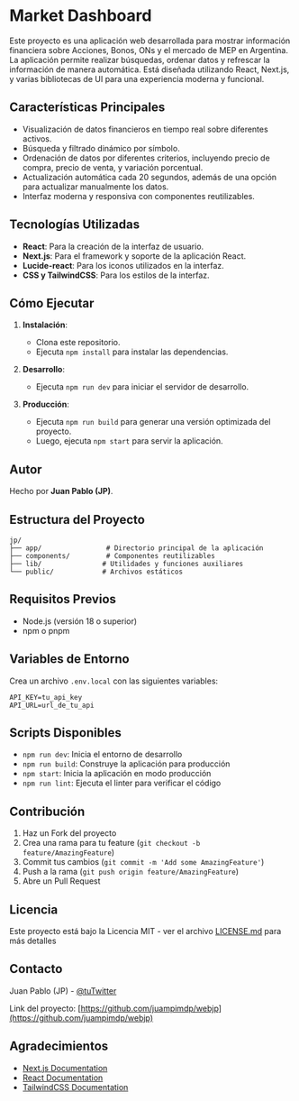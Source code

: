 # Market Dashboard

Este proyecto es una aplicación web desarrollada para mostrar información financiera sobre Acciones, Bonos, ONs y el mercado de MEP en Argentina. La aplicación permite realizar búsquedas, ordenar datos y refrescar la información de manera automática. Está diseñada utilizando React, Next.js, y varias bibliotecas de UI para una experiencia moderna y funcional.

## Características Principales

- Visualización de datos financieros en tiempo real sobre diferentes activos.
- Búsqueda y filtrado dinámico por símbolo.
- Ordenación de datos por diferentes criterios, incluyendo precio de compra, precio de venta, y variación porcentual.
- Actualización automática cada 20 segundos, además de una opción para actualizar manualmente los datos.
- Interfaz moderna y responsiva con componentes reutilizables.

## Tecnologías Utilizadas

- **React**: Para la creación de la interfaz de usuario.
- **Next.js**: Para el framework y soporte de la aplicación React.
- **Lucide-react**: Para los iconos utilizados en la interfaz.
- **CSS y TailwindCSS**: Para los estilos de la interfaz.

## Cómo Ejecutar

1. **Instalación**:
   - Clona este repositorio.
   - Ejecuta `npm install` para instalar las dependencias.

2. **Desarrollo**:
   - Ejecuta `npm run dev` para iniciar el servidor de desarrollo.

3. **Producción**:
   - Ejecuta `npm run build` para generar una versión optimizada del proyecto.
   - Luego, ejecuta `npm start` para servir la aplicación.

## Autor

Hecho por **Juan Pablo (JP)**.

## Estructura del Proyecto

```
jp/
├── app/                # Directorio principal de la aplicación
├── components/         # Componentes reutilizables
├── lib/               # Utilidades y funciones auxiliares
└── public/            # Archivos estáticos
```

## Requisitos Previos

- Node.js (versión 18 o superior)
- npm o pnpm

## Variables de Entorno

Crea un archivo `.env.local` con las siguientes variables:
```env
API_KEY=tu_api_key
API_URL=url_de_tu_api
```

## Scripts Disponibles

- `npm run dev`: Inicia el entorno de desarrollo
- `npm run build`: Construye la aplicación para producción
- `npm start`: Inicia la aplicación en modo producción
- `npm run lint`: Ejecuta el linter para verificar el código

## Contribución

1. Haz un Fork del proyecto
2. Crea una rama para tu feature (`git checkout -b feature/AmazingFeature`)
3. Commit tus cambios (`git commit -m 'Add some AmazingFeature'`)
4. Push a la rama (`git push origin feature/AmazingFeature`)
5. Abre un Pull Request

## Licencia

Este proyecto está bajo la Licencia MIT - ver el archivo [LICENSE.md](LICENSE.md) para más detalles

## Contacto

Juan Pablo (JP) - [@tuTwitter](https://twitter.com/tuUsuario)

Link del proyecto: [https://github.com/juampimdp/webjp](https://github.com/juampimdp/webjp)

## Agradecimientos

- [Next.js Documentation](https://nextjs.org/docs)
- [React Documentation](https://reactjs.org/)
- [TailwindCSS Documentation](https://tailwindcss.com/docs)
